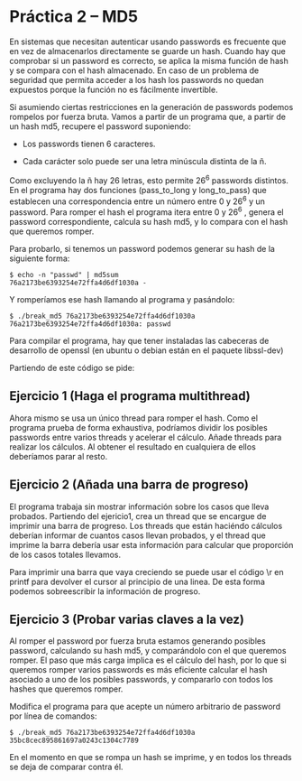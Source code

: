 # Práctica 2 – MD5

En sistemas que necesitan autenticar usando passwords es frecuente que en vez de almacenarlos
directamente se guarde un hash. Cuando hay que comprobar si un password es correcto, se aplica
la misma función de hash y se compara con el hash almacenado. En caso de un problema de
seguridad que permita acceder a los hash los passwords no quedan expuestos porque la función no
es fácilmente invertible.

Si asumiendo ciertas restricciones en la generación de passwords podemos rompelos por fuerza bruta. Vamos a partir de un programa que, a partir de un hash md5, recupere el password
suponiendo:

- Los passwords tienen 6 caracteres.

- Cada carácter solo puede ser una letra minúscula distinta de la ñ.

Como excluyendo la ñ hay 26 letras, esto permite 26<sup>6</sup> passwords distintos. En el programa
hay dos funciones (pass_to_long y long_to_pass) que establecen una correspondencia entre un
número entre 0 y 26<sup>6</sup> y un password. Para romper el hash el programa itera entre 0 y 26<sup>6</sup>
, genera
el password correspondiente, calcula su hash md5, y lo compara con el hash que queremos romper.

Para probarlo, si tenemos un password podemos generar su hash de la siguiente forma:

```
$ echo -n "passwd" | md5sum
76a2173be6393254e72ffa4d6df1030a -
```

Y romperíamos ese hash llamando al programa y pasándolo:

```
$ ./break_md5 76a2173be6393254e72ffa4d6df1030a
76a2173be6393254e72ffa4d6df1030a: passwd
```

Para compilar el programa, hay que tener instaladas las cabeceras de desarrollo de openssl (en
ubuntu o debian están en el paquete libssl-dev)

Partiendo de este código se pide:

## Ejercicio 1 (Haga el programa multithread)
Ahora mismo se usa un único thread para
romper el hash. Como el programa prueba de forma exhaustiva, podríamos dividir los posibles
passwords entre varios threads y acelerar el cálculo. Añade threads para realizar los cálculos. Al
obtener el resultado en cualquiera de ellos deberíamos parar al resto.

## Ejercicio 2 (Añada una barra de progreso)
El programa trabaja sin mostrar información
sobre los casos que lleva probados. Partiendo del ejericio1, crea un thread que se encargue de
imprimir una barra de progreso. Los threads que están haciéndo cálculos deberían informar de
cuantos casos llevan probados, y el thread que imprime la barra debería usar esta información
para calcular que proporción de los casos totales llevamos.

Para imprimir una barra que vaya creciendo se puede usar el código \r en printf para devolver
el cursor al principio de una linea. De esta forma podemos sobreescribir la información de progreso.

## Ejercicio 3 (Probar varias claves a la vez)
Al romper el password por fuerza bruta estamos
generando posibles password, calculando su hash md5, y comparándolo con el que queremos romper. El paso que más carga implica es el cálculo del hash, por lo que si queremos romper varios
passwords es más eficiente calcular el hash asociado a uno de los posibles passwords, y compararlo
con todos los hashes que queremos romper.

Modifica el programa para que acepte un número arbitrario de password por línea de comandos:

```
$ ./break_md5 76a2173be6393254e72ffa4d6df1030a 35bc8cec895861697a0243c1304c7789
```

En el momento en que se rompa un hash se imprime, y en todos los threads se deja de comparar
contra él.
